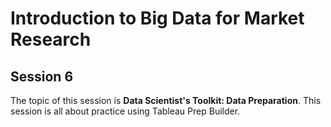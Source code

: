 # Introduction to Big Data for Market Research

## Session 6

The topic of this session is **Data Scientist's Toolkit: Data Preparation**. This session is all about practice using Tableau Prep Builder.